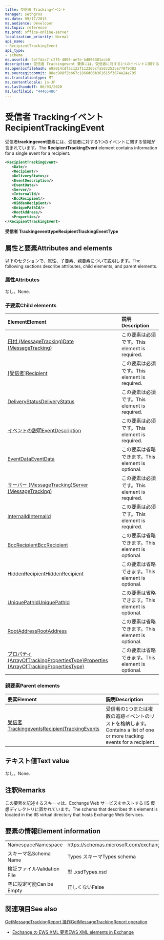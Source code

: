 ```yaml
---
title: 受信者 Trackingイベント
manager: sethgros
ms.date: 09/17/2015
ms.audience: Developer
ms.topic: reference
ms.prod: office-online-server
localization_priority: Normal
api_name:
- RecipientTrackingEvent
api_type:
- schema
ms.assetid: 2bffdac7-c2f5-4805-ae7e-bd865301acb6
description: 受信者 Trackingevent 要素には、受信者に対する1つのイベントに関する情報が含まれています。
ms.openlocfilehash: e9a014cdfac122f112205cfa5032535a770f9d82
ms.sourcegitcommit: 88ec988f2bb67c1866d06b361615f3674a24e795
ms.translationtype: MT
ms.contentlocale: ja-JP
ms.lasthandoff: 06/03/2020
ms.locfileid: "44465486"
---
```

# <a name="recipienttrackingevent"></a><span data-ttu-id="03f9e-103">受信者 Trackingイベント</span><span class="sxs-lookup"><span data-stu-id="03f9e-103">RecipientTrackingEvent</span></span>

<span data-ttu-id="03f9e-104">受信者**trackingevent**要素には、受信者に対する1つのイベントに関する情報が含まれています。</span><span class="sxs-lookup"><span data-stu-id="03f9e-104">The **RecipientTrackingEvent** element contains information for a single event for a recipient.</span></span> 
  
```XML
<RecipientTrackingEvent>
   <Date/>
   <Recipient/>
   <DeliveryStatus/>
   <EventDescription/>
   <EventData/>
   <Server/>
   <InternalId/>
   <BccRecipient/>
   <HiddenRecipient/>
   <UniquePathId/>
   <RootAddress/>
   <Properties/>
</RecipientTrackingEvent>
```

 <span data-ttu-id="03f9e-105">**受信者 Trackingeventtype**</span><span class="sxs-lookup"><span data-stu-id="03f9e-105">**RecipientTrackingEventType**</span></span>
## <a name="attributes-and-elements"></a><span data-ttu-id="03f9e-106">属性と要素</span><span class="sxs-lookup"><span data-stu-id="03f9e-106">Attributes and elements</span></span>

<span data-ttu-id="03f9e-107">以下のセクションで、属性、子要素、親要素について説明します。</span><span class="sxs-lookup"><span data-stu-id="03f9e-107">The following sections describe attributes, child elements, and parent elements.</span></span>
  
### <a name="attributes"></a><span data-ttu-id="03f9e-108">属性</span><span class="sxs-lookup"><span data-stu-id="03f9e-108">Attributes</span></span>

<span data-ttu-id="03f9e-109">なし。</span><span class="sxs-lookup"><span data-stu-id="03f9e-109">None.</span></span>
  
### <a name="child-elements"></a><span data-ttu-id="03f9e-110">子要素</span><span class="sxs-lookup"><span data-stu-id="03f9e-110">Child elements</span></span>

|<span data-ttu-id="03f9e-111">**Element**</span><span class="sxs-lookup"><span data-stu-id="03f9e-111">**Element**</span></span>|<span data-ttu-id="03f9e-112">**説明**</span><span class="sxs-lookup"><span data-stu-id="03f9e-112">**Description**</span></span>|
|:-----|:-----|
|[<span data-ttu-id="03f9e-113">日付 (MessageTracking)</span><span class="sxs-lookup"><span data-stu-id="03f9e-113">Date (MessageTracking)</span></span>](date-messagetracking.md) <br/> |<span data-ttu-id="03f9e-114">この要素は必須です。</span><span class="sxs-lookup"><span data-stu-id="03f9e-114">This element is required.</span></span>  <br/> |
|<span data-ttu-id="03f9e-115">[[受信者]](recipient.md)</span><span class="sxs-lookup"><span data-stu-id="03f9e-115">[Recipient](recipient.md)</span></span> <br/> |<span data-ttu-id="03f9e-116">この要素は必須です。</span><span class="sxs-lookup"><span data-stu-id="03f9e-116">This element is required.</span></span>  <br/> |
|[<span data-ttu-id="03f9e-117">DeliveryStatus</span><span class="sxs-lookup"><span data-stu-id="03f9e-117">DeliveryStatus</span></span>](deliverystatus.md) <br/> |<span data-ttu-id="03f9e-118">この要素は必須です。</span><span class="sxs-lookup"><span data-stu-id="03f9e-118">This element is required.</span></span>  <br/> |
|[<span data-ttu-id="03f9e-119">イベントの説明</span><span class="sxs-lookup"><span data-stu-id="03f9e-119">EventDescription</span></span>](eventdescription.md) <br/> |<span data-ttu-id="03f9e-120">この要素は必須です。</span><span class="sxs-lookup"><span data-stu-id="03f9e-120">This element is required.</span></span>  <br/> |
|[<span data-ttu-id="03f9e-121">EventData</span><span class="sxs-lookup"><span data-stu-id="03f9e-121">EventData</span></span>](eventdata.md) <br/> |<span data-ttu-id="03f9e-122">この要素は省略できます。</span><span class="sxs-lookup"><span data-stu-id="03f9e-122">This element is optional.</span></span>  <br/> |
|[<span data-ttu-id="03f9e-123">サーバー (MessageTracking)</span><span class="sxs-lookup"><span data-stu-id="03f9e-123">Server (MessageTracking)</span></span>](server-messagetracking.md) <br/> |<span data-ttu-id="03f9e-124">この要素は必須です。</span><span class="sxs-lookup"><span data-stu-id="03f9e-124">This element is required.</span></span>  <br/> |
|[<span data-ttu-id="03f9e-125">InternalId</span><span class="sxs-lookup"><span data-stu-id="03f9e-125">InternalId</span></span>](internalid.md) <br/> |<span data-ttu-id="03f9e-126">この要素は必須です。</span><span class="sxs-lookup"><span data-stu-id="03f9e-126">This element is required.</span></span>  <br/> |
|[<span data-ttu-id="03f9e-127">BccRecipient</span><span class="sxs-lookup"><span data-stu-id="03f9e-127">BccRecipient</span></span>](bccrecipient.md) <br/> |<span data-ttu-id="03f9e-128">この要素は省略できます。</span><span class="sxs-lookup"><span data-stu-id="03f9e-128">This element is optional.</span></span>  <br/> |
|[<span data-ttu-id="03f9e-129">HiddenRecipient</span><span class="sxs-lookup"><span data-stu-id="03f9e-129">HiddenRecipient</span></span>](hiddenrecipient.md) <br/> |<span data-ttu-id="03f9e-130">この要素は省略できます。</span><span class="sxs-lookup"><span data-stu-id="03f9e-130">This element is optional.</span></span>  <br/> |
|[<span data-ttu-id="03f9e-131">UniquePathId</span><span class="sxs-lookup"><span data-stu-id="03f9e-131">UniquePathId</span></span>](uniquepathid.md) <br/> |<span data-ttu-id="03f9e-132">この要素は省略できます。</span><span class="sxs-lookup"><span data-stu-id="03f9e-132">This element is optional.</span></span>  <br/> |
|[<span data-ttu-id="03f9e-133">RootAddress</span><span class="sxs-lookup"><span data-stu-id="03f9e-133">RootAddress</span></span>](rootaddress.md) <br/> |<span data-ttu-id="03f9e-134">この要素は省略できます。</span><span class="sxs-lookup"><span data-stu-id="03f9e-134">This element is optional.</span></span>  <br/> |
|[<span data-ttu-id="03f9e-135">プロパティ (ArrayOfTrackingPropertiesType)</span><span class="sxs-lookup"><span data-stu-id="03f9e-135">Properties (ArrayOfTrackingPropertiesType)</span></span>](properties-arrayoftrackingpropertiestype.md) <br/> |<span data-ttu-id="03f9e-136">この要素は省略できます。</span><span class="sxs-lookup"><span data-stu-id="03f9e-136">This element is optional.</span></span>  <br/> |
   
### <a name="parent-elements"></a><span data-ttu-id="03f9e-137">親要素</span><span class="sxs-lookup"><span data-stu-id="03f9e-137">Parent elements</span></span>

|<span data-ttu-id="03f9e-138">**要素**</span><span class="sxs-lookup"><span data-stu-id="03f9e-138">**Element**</span></span>|<span data-ttu-id="03f9e-139">**説明**</span><span class="sxs-lookup"><span data-stu-id="03f9e-139">**Description**</span></span>|
|:-----|:-----|
|[<span data-ttu-id="03f9e-140">受信者 Trackingevents</span><span class="sxs-lookup"><span data-stu-id="03f9e-140">RecipientTrackingEvents</span></span>](recipienttrackingevents.md) <br/> |<span data-ttu-id="03f9e-141">受信者の1つまたは複数の追跡イベントのリストを格納します。</span><span class="sxs-lookup"><span data-stu-id="03f9e-141">Contains a list of one or more tracking events for a recipient.</span></span>  <br/> |
   
## <a name="text-value"></a><span data-ttu-id="03f9e-142">テキスト値</span><span class="sxs-lookup"><span data-stu-id="03f9e-142">Text value</span></span>

<span data-ttu-id="03f9e-143">なし。</span><span class="sxs-lookup"><span data-stu-id="03f9e-143">None.</span></span>
  
## <a name="remarks"></a><span data-ttu-id="03f9e-144">注釈</span><span class="sxs-lookup"><span data-stu-id="03f9e-144">Remarks</span></span>

<span data-ttu-id="03f9e-145">この要素を記述するスキーマは、Exchange Web サービスをホストする IIS 仮想ディレクトリに置かれています。</span><span class="sxs-lookup"><span data-stu-id="03f9e-145">The schema that describes this element is located in the IIS virtual directory that hosts Exchange Web Services.</span></span>
  
## <a name="element-information"></a><span data-ttu-id="03f9e-146">要素の情報</span><span class="sxs-lookup"><span data-stu-id="03f9e-146">Element information</span></span>

|||
|:-----|:-----|
|<span data-ttu-id="03f9e-147">Namespace</span><span class="sxs-lookup"><span data-stu-id="03f9e-147">Namespace</span></span>  <br/> |https://schemas.microsoft.com/exchange/services/2006/types  <br/> |
|<span data-ttu-id="03f9e-148">スキーマ名</span><span class="sxs-lookup"><span data-stu-id="03f9e-148">Schema Name</span></span>  <br/> |<span data-ttu-id="03f9e-149">Types スキーマ</span><span class="sxs-lookup"><span data-stu-id="03f9e-149">Types schema</span></span>  <br/> |
|<span data-ttu-id="03f9e-150">検証ファイル</span><span class="sxs-lookup"><span data-stu-id="03f9e-150">Validation File</span></span>  <br/> |<span data-ttu-id="03f9e-151">型 .xsd</span><span class="sxs-lookup"><span data-stu-id="03f9e-151">Types.xsd</span></span>  <br/> |
|<span data-ttu-id="03f9e-152">空に設定可能</span><span class="sxs-lookup"><span data-stu-id="03f9e-152">Can be Empty</span></span>  <br/> |<span data-ttu-id="03f9e-153">正しくない</span><span class="sxs-lookup"><span data-stu-id="03f9e-153">False</span></span>  <br/> |
   
## <a name="see-also"></a><span data-ttu-id="03f9e-154">関連項目</span><span class="sxs-lookup"><span data-stu-id="03f9e-154">See also</span></span>



[<span data-ttu-id="03f9e-155">GetMessageTrackingReport 操作</span><span class="sxs-lookup"><span data-stu-id="03f9e-155">GetMessageTrackingReport operation</span></span>](getmessagetrackingreport-operation.md)


- [<span data-ttu-id="03f9e-156">Exchange の EWS XML 要素</span><span class="sxs-lookup"><span data-stu-id="03f9e-156">EWS XML elements in Exchange</span></span>](ews-xml-elements-in-exchange.md)

